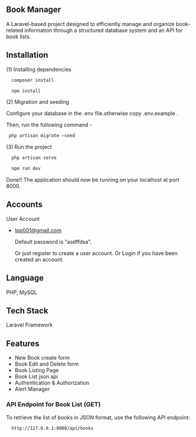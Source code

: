 ## Book Manager

A Laravel-based project designed to efficiently manage and organize book-related information through a structured database system and an API for book lists.

## Installation

(1) Installing dependencies

```bash
  composer install
```

```bash
  npm install
```

(2) Migration and seeding

Configure your database in the .env file.otherwise copy .env.example .

Then, run the following command -

```bash
 php artisan migrate —seed
```

(3) Run the project

```bash
  php artisan serve
```

```bash
  npm run dev
```

Done!! The application should now be running on your localhost at port 8000.

## Accounts

User Account

-   lpp001@gmail.com

    Default password is "asdffdsa".

    Or just register to create a user account.
    Or Login if you have been created an account.

## Language

PHP, MySQL

## Tech Stack

Laravel Framework

## Features

-   New Book create form
-   Book Edit and Delete form
-   Book Listing Page
-   Book List json api
-   Authentication & Authorization
-   Alert Manager

### API Endpoint for Book List (GET)

To retrieve the list of books in JSON format, use the following API endpoint:

```http
  http://127.0.0.1:8000/api/books
```
